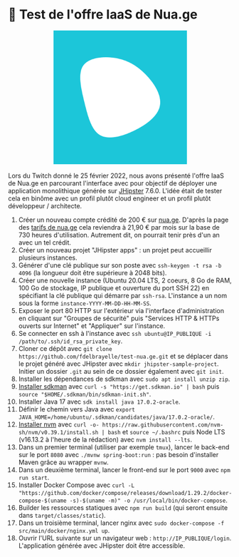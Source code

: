 # 🔬 Test de l'offre IaaS de Nua.ge

<p align="center"><img src="https://github.com/fdelbrayelle/test-nua.ge/blob/master/nuage-logo.png" width="300px"/></p>

Lors du Twitch donné le 25 février 2022, nous avons présenté l'offre IaaS de Nua.ge en parcourant l'interface avec pour objectif de déployer une application monolithique générée sur [JHipster](https://github.com/jhipster/generator-jhipster) 7.6.0. L'idée était de tester cela en binôme avec un profil plutôt cloud engineer et un profil plutôt développeur / architecte.

1. Créer un nouveau compte crédité de 200 € sur [nua.ge](https://nua.ge). D'après la page des [tarifs de nua.ge](https://nua.ge/tarifs) cela reviendra à 21,90 € par mois sur la base de 730 heures d'utilisation. Autrement dit, on pourrait tenir près d'un an avec un tel crédit.
2. Créer un nouveau projet "JHipster apps" : un projet peut accueillir plusieurs instances.
3. Générer d'une clé publique sur son poste avec `ssh-keygen -t rsa -b 4096` (la longueur doit être supérieure à 2048 bits).
4. Créer une nouvelle instance (Ubuntu 20.04 LTS, 2 coeurs, 8 Go de RAM, 100 Go de stockage, IP publique et ouverture du port SSH 22) en spécifiant la clé publique qui démarre par `ssh-rsa`. L'instance a un nom sous la forme `instance-YYYY-MM-DD-HH-MM-SS`.
5. Exposer le port 80 HTTP sur l'extérieur via l'interface d'administration en cliquant sur "Groupes de sécurité" puis "Services HTTP & HTTPs ouverts sur Internet" et "Appliquer" sur l'instance.
6. Se connecter en ssh à l'instance avec `ssh ubuntu@IP_PUBLIQUE -i /path/to/.ssh/id_rsa_private_key`.
7. Cloner ce dépôt avec `git clone https://github.com/fdelbrayelle/test-nua.ge.git` et se déplacer dans le projet généré avec JHipster avec `mkdir jhipster-sample-project`. Initier un dossier `.git` au sein de ce dossier également avec `git init`.
8. Installer les dépendances de sdkman avec `sudo apt install unzip zip`.
9. [Installer sdkman](https://sdkman.io/install) avec `curl -s "https://get.sdkman.io" | bash` puis `source "$HOME/.sdkman/bin/sdkman-init.sh"`.
10. Installer Java 17 avec `sdk install java 17.0.2-oracle`.
11. Définir le chemin vers Java avec `export JAVA_HOME=/home/ubuntu/.sdkman/candidates/java/17.0.2-oracle/`.
12. [Installer nvm](https://github.com/nvm-sh/nvm) avec `curl -o- https://raw.githubusercontent.com/nvm-sh/nvm/v0.39.1/install.sh | bash` et `source ~/.bashrc` puis Node LTS (v16.13.2 à l'heure de la rédaction) avec `nvm install --lts`.
13. Dans un premier terminal (utiliser par exemple `tmux`), lancer le back-end sur le port `8080` avec `./mvnw spring-boot:run` : pas besoin d'installer Maven grâce au wrapper `mvnw`.
14. Dans un deuxième terminal, lancer le front-end sur le port `9000` avec `npm run start`.
15. Installer Docker Compose avec `curl -L "https://github.com/docker/compose/releases/download/1.29.2/docker-compose-$(uname -s)-$(uname -m)" -o /usr/local/bin/docker-compose`.
16. Builder les ressources statiques avec `npm run build` (qui seront ensuite dans `target/classes/static`).
17. Dans un troisième terminal, lancer nginx avec `sudo docker-compose -f src/main/docker/nginx.yml up`.
18. Ouvrir l'URL suivante sur un navigateur web : `http://IP_PUBLIQUE/login`. L'application générée avec JHipster doit être accessible.